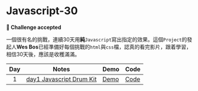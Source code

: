 # Javascript-30


**💪 Challenge accepted**


一個很有名的挑戰，連續30天用**純**`Javascript`寫出指定的效果。這個`Project`的發起人**Wes Bos**已經準備好每個挑戰的`html`與`css`檔，認真的看完影片，跟着學習，相信30天後，應該是收穫滿滿。



| Day | Notes | Demo | Code |
| :---:  | --- | --- | --- |
| 1 | [day1 Javascript Drum Kit](https://markwit.cc/posts/2018/day-1-Javascript-Drum-Kit.html) | [Demo](https://skyying.github.io/Javascript-30/01%20-%20JavaScript%20Drum%20Kit/index-START.html) | [Code](https://github.com/skyying/Javascript-30/tree/master/01%20-%20JavaScript%20Drum%20Kit) |
